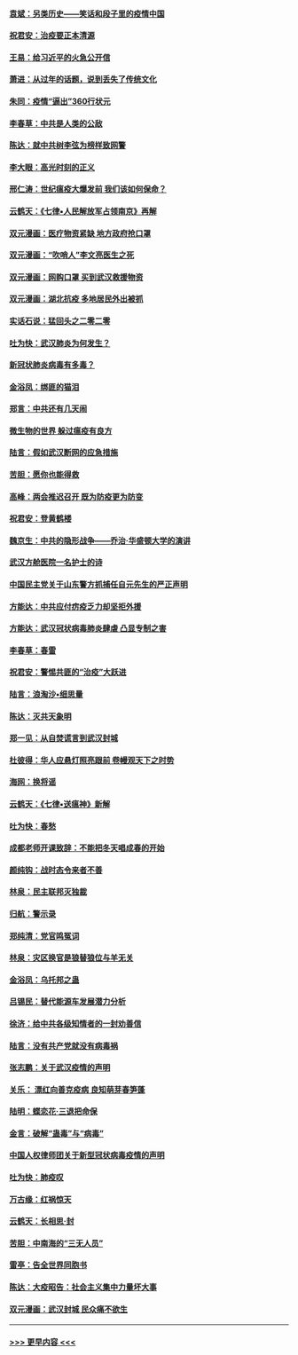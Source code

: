 #### [袁斌：另类历史——笑话和段子里的疫情中国](../pages/nsc993/n11889243.md?t=02240001) 
#### [祝君安：治疫要正本清源](../pages/nsc993/n11889085.md?t=02240001) 
#### [王易：给习近平的火急公开信](../pages/nsc993/n11888225.md?t=02240001) 
#### [萧进：从过年的话题，说到丢失了传统文化](../pages/nsc993/n11887732.md?t=02240001) 
#### [朱同：疫情“逼出”360行状元](../pages/nsc993/n11887678.md?t=02240001) 
#### [李春草：中共是人类的公敌](../pages/nsc993/n11887656.md?t=02240001) 
#### [陈达：就中共树李弦为榜样致网警](../pages/nsc993/n11887625.md?t=02240001) 
#### [李大眼：高光时刻的正义](../pages/nsc993/n11887585.md?t=02240001) 
#### [邢仁涛：世纪瘟疫大爆发前 我们该如何保命？](../pages/nsc993/n11887535.md?t=02240001) 
#### [云鹤天：《七律▪人民解放军占领南京》再解](../pages/nsc993/n11887524.md?t=02240001) 
#### [双元漫画：医疗物资紧缺 地方政府抢口罩](../pages/nsc993/n11884744.md?t=02240001) 
#### [双元漫画：“吹哨人”李文亮医生之死](../pages/nsc993/n11884705.md?t=02240001) 
#### [双元漫画：网购口罩 买到武汉救援物资](../pages/nsc993/n11884670.md?t=02240001) 
#### [双元漫画：湖北抗疫 多地居民外出被抓](../pages/nsc993/n11884643.md?t=02240001) 
#### [实话石说：猛回头之二零二零](../pages/nsc993/n11883968.md?t=02240001) 
#### [吐为快：武汉肺炎为何发生？](../pages/nsc993/n11882180.md?t=02240001) 
#### [新冠状肺炎病毒有多毒？](../pages/nsc993/n11881790.md?t=02240001) 
#### [金浴凤：绑匪的猫泪](../pages/nsc993/n11880664.md?t=02240001) 
#### [郑言：中共还有几天闹](../pages/nsc993/n11880645.md?t=02240001) 
#### [微生物的世界 躲过瘟疫有良方](../pages/nsc993/n11880492.md?t=02240001) 
#### [陆言：假如武汉断网的应急措施](../pages/nsc993/n11880619.md?t=02240001) 
#### [苦胆：愿你也能得救](../pages/nsc993/n11880601.md?t=02240001) 
#### [高峰：两会推迟召开  既为防疫更为防变](../pages/nsc993/n11879977.md?t=02240001) 
#### [祝君安：登黄鹤楼](../pages/nsc993/n11880583.md?t=02240001) 
#### [魏京生：中共的隐形战争——乔治‧华盛顿大学的演讲](../pages/nsc993/n11879765.md?t=02240001) 
#### [武汉方舱医院一名护士的诗](../pages/nsc993/n11878480.md?t=02240001) 
#### [中国民主党关于山东警方抓捕任自元先生的严正声明](../pages/nsc993/n11877506.md?t=02240001) 
#### [方能达：中共应付疠疫乏力却坚拒外援](../pages/nsc993/n11877497.md?t=02240001) 
#### [方能达：武汉冠状病毒肺炎肆虐 凸显专制之害](../pages/nsc993/n11877475.md?t=02240001) 
#### [李春草：春雷](../pages/nsc993/n11876287.md?t=02240001) 
#### [祝君安：警惕共匪的“治疫”大跃进](../pages/nsc993/n11876084.md?t=02240001) 
#### [陆言：浪淘沙•细思量](../pages/nsc993/n11876071.md?t=02240001) 
#### [陈达：灭共天象明](../pages/nsc993/n11876063.md?t=02240001) 
#### [郑一见：从自焚谎言到武汉封城](../pages/nsc993/n11875621.md?t=02240001) 
#### [杜彼得：华人应悬灯照亮跟前 卷幔观天下之时势](../pages/nsc993/n11874822.md?t=02240001) 
#### [海网：换将谣](../pages/nsc993/n11873712.md?t=02240001) 
#### [云鹤天：《七律▪送瘟神》新解](../pages/nsc993/n11873598.md?t=02240001) 
#### [吐为快：春愁](../pages/nsc993/n11872801.md?t=02240001) 
#### [成都老师开课致辞：不能把冬天唱成春的开始](../pages/nsc993/n11872653.md?t=02240001) 
#### [颜纯钩：战时态令来者不善](../pages/nsc993/n11872011.md?t=02240001) 
#### [林泉：民主联邦灭独裁](../pages/nsc993/n11870998.md?t=02240001) 
#### [归航：警示录](../pages/nsc993/n11870963.md?t=02240001) 
#### [郑纯清：党官鸣冤词](../pages/nsc993/n11870938.md?t=02240001) 
#### [林泉：灾区换官是狼替狼位与羊无关](../pages/nsc993/n11870896.md?t=02240001) 
#### [金浴凤：乌托邦之蛊](../pages/nsc993/n11870879.md?t=02240001) 
#### [吕锡民：替代能源车发展潜力分析](../pages/nsc993/n11870656.md?t=02240001) 
#### [徐济：给中共各级知情者的一封劝善信](../pages/nsc993/n11868561.md?t=02240001) 
#### [陆言：没有共产党就没有病毒祸](../pages/nsc993/n11868232.md?t=02240001) 
#### [张志鹏：关于武汉疫情的声明](../pages/nsc993/n11867182.md?t=02240001) 
#### [关乐： 漂红向善克疫病 良知萌芽春笋蓬](../pages/nsc993/n11865710.md?t=02240001) 
#### [陆明：蝶恋花‧三退把命保](../pages/nsc993/n11865673.md?t=02240001) 
#### [金言：破解“蛊毒”与“病毒”](../pages/nsc993/n11864103.md?t=02240001) 
#### [中国人权律师团关于新型冠状病毒疫情的声明](../pages/nsc993/n11864249.md?t=02240001) 
#### [吐为快：肺疫叹](../pages/nsc993/n11864027.md?t=02240001) 
#### [万古缘：红祸惊天](../pages/nsc993/n11864079.md?t=02240001) 
#### [云鹤天：长相思‧封](../pages/nsc993/n11864006.md?t=02240001) 
#### [苦胆：中南海的“三无人员”](../pages/nsc993/n11862997.md?t=02240001) 
#### [雷亭：告全世界同胞书](../pages/nsc993/n11862572.md?t=02240001) 
#### [陈达：大疫昭告：社会主义集中力量坏大事](../pages/nsc993/n11859419.md?t=02240001) 
#### [双元漫画：武汉封城 民众痛不欲生](../pages/nsc993/n11859287.md?t=02240001) 

----
#### [ >>> 更早内容 <<< ](../indexes/nsc993-earlier.md)
